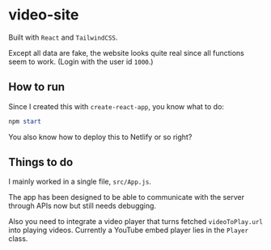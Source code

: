 # video-site

Built with `React` and `TailwindCSS`.

Except all data are fake, the website looks quite real since all functions seem to work. (Login with the user id `1000`.)

## How to run

Since I created this with `create-react-app`, you know what to do:

```powershell
npm start
```

You also know how to deploy this to Netlify or so right?

## Things to do

I mainly worked in a single file, `src/App.js`.

The app has been designed to be able to communicate with the server through APIs now but still needs debugging.

Also you need to integrate a video player that turns fetched `videoToPlay.url` into playing videos. Currently a YouTube embed player lies in the `Player` class.
